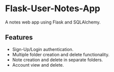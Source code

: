 # Flask-User-Notes-App
A notes web app using Flask and SQLAlchemy.

## Features
* Sign-Up/Login authentication.
* Multiple folder creation and delete functionality.
* Note creation and delete in separate folders. 
* Account view and delete.
